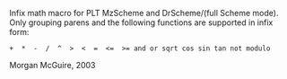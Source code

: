 Infix math macro for PLT MzScheme and DrScheme/(full Scheme mode).  Only 
grouping parens and the following functions are supported in infix form:

`+  *  -  /  ^  >  <  =  <=  >= and or sqrt cos sin tan not modulo`

Morgan McGuire, 2003
